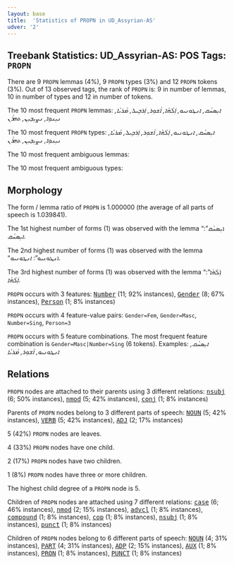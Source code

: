 ```yaml
---
layout: base
title:  'Statistics of PROPN in UD_Assyrian-AS'
udver: '2'
---
```


## Treebank Statistics: UD_Assyrian-AS: POS Tags: `PROPN`

There are 9 `PROPN` lemmas (4%), 9 `PROPN` types (3%) and 12 `PROPN` tokens (3%).
Out of 13 observed tags, the rank of `PROPN` is: 9 in number of lemmas, 10 in number of types and 12 in number of tokens.

The 10 most frequent `PROPN` lemmas: <em>ܐܝܼܣܚܵܩ, ܐܢܛܘܢܝܘ, ܐܲܠܵܗܵܐ, ܐܵܫܘܼܪ, ܐܼܿܪܒܹܝܠ, ܡܵܪܝܵܐ, ܢܝܼܢܘܹܐ, ܢܨܝܼܒ̣ܝܼܢ, ܬܗܪܵܢ</em>

The 10 most frequent `PROPN` types:  <em>ܐܝܼܣܚܵܩ, ܐܢܛܘܢܝܘ, ܐܲܠܵܗܵܐ, ܐܵܫܘܼܪ, ܐܼܿܪܒܹܝܠ, ܡܵܪܝܵܐ, ܢܝܼܢܘܹܐ, ܢܨܝܼܒ̣ܝܼܢ, ܬܗܪܵܢ</em>

The 10 most frequent ambiguous lemmas: 

The 10 most frequent ambiguous types:  



## Morphology

The form / lemma ratio of `PROPN` is 1.000000 (the average of all parts of speech is 1.039841).

The 1st highest number of forms (1) was observed with the lemma “ܐܝܼܣܚܵܩ”: <em>ܐܝܼܣܚܵܩ</em>.

The 2nd highest number of forms (1) was observed with the lemma “ܐܢܛܘܢܝܘ”: <em>ܐܢܛܘܢܝܘ</em>.

The 3rd highest number of forms (1) was observed with the lemma “ܐܲܠܵܗܵܐ”: <em>ܐܲܠܵܗܵܐ</em>.

`PROPN` occurs with 3 features: <tt><a href="aii_as-feat-Number.html">Number</a></tt> (11; 92% instances), <tt><a href="aii_as-feat-Gender.html">Gender</a></tt> (8; 67% instances), <tt><a href="aii_as-feat-Person.html">Person</a></tt> (1; 8% instances)

`PROPN` occurs with 4 feature-value pairs: `Gender=Fem`, `Gender=Masc`, `Number=Sing`, `Person=3`

`PROPN` occurs with 5 feature combinations.
The most frequent feature combination is `Gender=Masc|Number=Sing` (6 tokens).
Examples: <em>ܐܝܼܣܚܵܩ, ܐܢܛܘܢܝܘ, ܐܵܫܘܼܪ, ܡܵܪܝܵܐ</em>


## Relations

`PROPN` nodes are attached to their parents using 3 different relations: <tt><a href="aii_as-dep-nsubj.html">nsubj</a></tt> (6; 50% instances), <tt><a href="aii_as-dep-nmod.html">nmod</a></tt> (5; 42% instances), <tt><a href="aii_as-dep-conj.html">conj</a></tt> (1; 8% instances)

Parents of `PROPN` nodes belong to 3 different parts of speech: <tt><a href="aii_as-pos-NOUN.html">NOUN</a></tt> (5; 42% instances), <tt><a href="aii_as-pos-VERB.html">VERB</a></tt> (5; 42% instances), <tt><a href="aii_as-pos-ADJ.html">ADJ</a></tt> (2; 17% instances)

5 (42%) `PROPN` nodes are leaves.

4 (33%) `PROPN` nodes have one child.

2 (17%) `PROPN` nodes have two children.

1 (8%) `PROPN` nodes have three or more children.

The highest child degree of a `PROPN` node is 5.

Children of `PROPN` nodes are attached using 7 different relations: <tt><a href="aii_as-dep-case.html">case</a></tt> (6; 46% instances), <tt><a href="aii_as-dep-nmod.html">nmod</a></tt> (2; 15% instances), <tt><a href="aii_as-dep-advcl.html">advcl</a></tt> (1; 8% instances), <tt><a href="aii_as-dep-compound.html">compound</a></tt> (1; 8% instances), <tt><a href="aii_as-dep-cop.html">cop</a></tt> (1; 8% instances), <tt><a href="aii_as-dep-nsubj.html">nsubj</a></tt> (1; 8% instances), <tt><a href="aii_as-dep-punct.html">punct</a></tt> (1; 8% instances)

Children of `PROPN` nodes belong to 6 different parts of speech: <tt><a href="aii_as-pos-NOUN.html">NOUN</a></tt> (4; 31% instances), <tt><a href="aii_as-pos-PART.html">PART</a></tt> (4; 31% instances), <tt><a href="aii_as-pos-ADP.html">ADP</a></tt> (2; 15% instances), <tt><a href="aii_as-pos-AUX.html">AUX</a></tt> (1; 8% instances), <tt><a href="aii_as-pos-PRON.html">PRON</a></tt> (1; 8% instances), <tt><a href="aii_as-pos-PUNCT.html">PUNCT</a></tt> (1; 8% instances)

